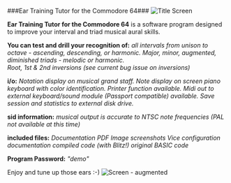 ###Ear Training Tutor for the Commodore 64###
![Title Screen](https://github.com/SX64man/Ear-Training-Tutor-for-the-Commodore-64/assets/144634808/21f94e6c-a31b-4374-b4e1-c59f0d5efbf8)

**Ear Training Tutor for the Commodore 64** is a software program designed to improve your interval and triad musical aural skills. 

**You can test and drill your recognition of:**
*all intervals from unison to octave - ascending, descending, or harmonic.*
*Major, minor, augmented, diminished triads - melodic or harmonic.*  
*Root, 1st & 2nd inversions (see current bug issue on inversions)*  

**i/o:**
*Notation display on musical grand staff.*
*Note display on screen piano keyboard with color identification.*
*Printer function available.*
*Midi out to external keyboard/sound module (Passport compatible) available.*
*Save session and statistics to external disk drive.*

**sid information:**
*musical output is accurate to NTSC note frequencies (PAL not available at this time)*

**included files:**
*Documentation PDF*
*Image screenshots*
*Vice configuration documentation*
*compiled code (with Blitz!)*
*original BASIC code*

**Program Password:** *"demo"*

Enjoy and tune up those ears :-)
![Screen - augmented](https://github.com/SX64man/Ear-Training-Tutor-for-the-Commodore-64/assets/144634808/ca06f839-98e9-4300-acb9-ac94522e2d62)

